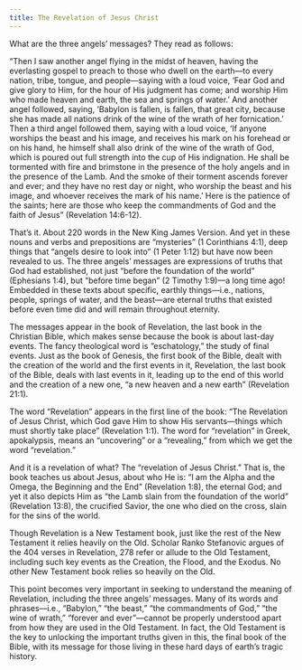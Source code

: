 ```yaml
---
title: The Revelation of Jesus Christ
---
```


What are the three angels’ messages? They read as follows:

“Then I saw another angel flying in the midst of heaven, having the everlasting gospel to preach to those who dwell on the earth—to every nation, tribe, tongue, and people—saying with a loud voice, ‘Fear God and give glory to Him, for the hour of His judgment has come; and worship Him who made heaven and earth, the sea and springs of water.’ And another angel followed, saying, ‘Babylon is fallen, is fallen, that great city, because she has made all nations drink of the wine of the wrath of her fornication.’ Then a third angel followed them, saying with a loud voice, ‘If anyone worships the beast and his image, and receives his mark on his forehead or on his hand, he himself shall also drink of the wine of the wrath of God, which is poured out full strength into the cup of His indignation. He shall be tormented with fire and brimstone in the presence of the holy angels and in the presence of the Lamb. And the smoke of their torment ascends forever and ever; and they have no rest day or night, who worship the beast and his image, and whoever receives the mark of his name.’ Here is the patience of the saints; here are those who keep the commandments of God and the faith of Jesus” (Revelation 14:6-12).

That’s it. About 220 words in the New King James Version. And yet in these nouns and verbs and prepositions are “mysteries” (1 Corinthians 4:1), deep things that “angels desire to look into” (1 Peter 1:12) but have now been revealed to us. The three angels’ messages are expressions of truths that God had established, not just “before the foundation of the world” (Ephesians 1:4), but “before time began” (2 Timothy 1:9)—a long time ago! Embedded in these texts about specific, earthly things—i.e., nations, people, springs of water, and the beast—are eternal truths that existed before even time did and will remain throughout eternity.

The messages appear in the book of Revelation, the last book in the Christian Bible, which makes sense because the book is about last-day events. The fancy theological word is “eschatology,” the study of final events. Just as the book of Genesis, the first book of the Bible, dealt with the creation of the world and the first events in it, Revelation, the last book of the Bible, deals with last events in it, leading up to the end of this world and the creation of a new one, “a new heaven and a new earth” (Revelation 21:1).

The word “Revelation” appears in the first line of the book: “The Revelation of Jesus Christ, which God gave Him to show His servants—things which must shortly take place” (Revelation 1:1). The word for “revelation” in Greek, apokalypsis, means an “uncovering” or a “revealing,” from which we get the word “revelation.”

And it is a revelation of what? The “revelation of Jesus Christ.” That is, the book teaches us about Jesus, about who He is: “I am the Alpha and the Omega, the Beginning and the End” (Revelation 1:8), the eternal God; and yet it also depicts Him as “the Lamb slain from the foundation of the world” (Revelation 13:8), the crucified Savior, the one who died on the cross, slain for the sins of the world.

Though Revelation is a New Testament book, just like the rest of the New Testament it relies heavily on the Old. Scholar Ranko Stefanovic argues of the 404 verses in Revelation, 278 refer or allude to the Old Testament, including such key events as the Creation, the Flood, and the Exodus. No other New Testament book relies so heavily on the Old.

This point becomes very important in seeking to understand the meaning of Revelation, including the three angels’ messages. Many of its words and phrases—i.e., “Babylon,” “the beast,” “the commandments of God,” “the wine of wrath,” “forever and ever”—cannot be properly understood apart from how they are used in the Old Testament. In fact, the Old Testament is the key to unlocking the important truths given in this, the final book of the Bible, with its message for those living in these hard days of earth’s tragic history.